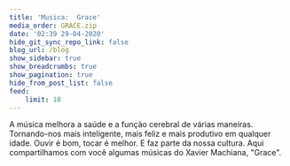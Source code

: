 ```yaml
---
title: 'Musica:  Grace'
media_order: GRACE.zip
date: '02:39 29-04-2020'
hide_git_sync_repo_link: false
blog_url: /blog
show_sidebar: true
show_breadcrumbs: true
show_pagination: true
hide_from_post_list: false
feed:
    limit: 10
---
```


A música melhora a saúde e a função cerebral de várias maneiras. Tornando-nos mais inteligente, mais feliz e mais produtivo em qualquer idade. Ouvir é bom, tocar é melhor. E faz parte da nossa cultura.  Aqui compartilhamos com você algumas músicas do Xavier Machiana, "Grace". 